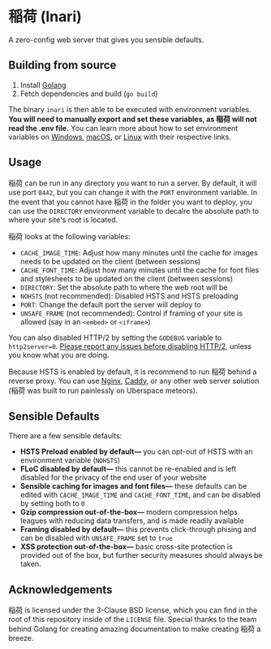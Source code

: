 # 稲荷 (Inari)
A zero-config web server that gives you sensible defaults.

## Building from source
1. Install [Golang](https://golang.org/dl/)
2. Fetch dependencies and build (`go build`)

The binary `inari` is then able to be executed with environment variables. **You will need to manually export and set these variables, as 稲荷 will not read the .env file.** You can learn more about how to set environment variables on [Windows](https://docs.microsoft.com/powershell/module/microsoft.powershell.core/about/about_environment_variables), [macOS](https://support.apple.com/guide/terminal/apd382cc5fa-4f58-4449-b20a-41c53c006f8f), or [Linux](https://www.redhat.com/sysadmin/linux-environment-variables) with their respective links.

## Usage
稲荷 can be run in any directory you want to run a server. By default, it will use port `8442`, but you can change it with the `PORT` environment variable. In the event that you cannot have 稲荷 in the folder you want to deploy, you can use the `DIRECTORY` environment variable to decalre the absolute path to where your site's root is located.

稲荷 looks at the following variables:
- `CACHE_IMAGE_TIME`: Adjust how many minutes until the cache for images needs to be updated on the client (between sessions)
- `CACHE_FONT_TIME`: Adjust how many minutes until the cache for font files and stylesheets to be updated on the client (between sessions)
- `DIRECTORY`: Set the absolute path to where the web root will be
- `NOHSTS` (not recommended): Disabled HSTS and HSTS preloading
- `PORT`: Change the default port the server will deploy to
- `UNSAFE_FRAME` (not recommended): Control if framing of your site is allowed (say in an `<embed>` or `<iframe>`)

You can also disabled HTTP/2 by setting the `GODEBUG` variable to `http2server=0`. [Please report any issues before disabling HTTP/2,](https://github.com/doamatto/inari/issues/new) unless you know what you are doing.

Because HSTS is enabled by default, it is recommend to run 稲荷 behind a reverse proxy. You can use [Nginx](https://docs.nginx.com/nginx/admin-guide/web-server/reverse-proxy/), [Caddy](https://caddyserver.com/docs/quick-starts/reverse-proxy), or any other web server solution (稲荷 was built to run painlessly on Uberspace meteors).

## Sensible Defaults
There are a few sensible defaults:
- **HSTS Preload enabled by default—** you can opt-out of HSTS with an environment variable (`NOHSTS`)
- **FLoC disabled by default—** this cannot be re-enabled and is left disabled for the privacy of the end user of your website
- **Sensible caching for images and font files—** these defaults can be edited with `CACHE_IMAGE_TIME` and `CACHE_FONT_TIME`, and can be disabled by setting both to `0`
- **Gzip compression out-of-the-box—** modern compression helps leagues with reducing data transfers, and is made readily available
- **Framing disabled by default—** this prevents click-through phising and can be disabled with `UNSAFE_FRAME` set to `true`
- **XSS protection out-of-the-box—** basic cross-site protection is provided out of the box, but further security measures should always be taken.

## Acknowledgements
稲荷 is licensed under the 3-Clause BSD license, which you can find in the root of this repository inside of the `LICENSE` file. Special thanks to the team behind Golang for creating amazing documentation to make creating 稲荷 a breeze.
